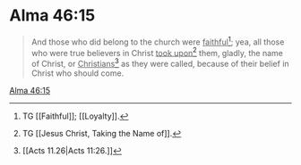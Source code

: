 # Alma 46:15

> And those who did belong to the church were <u>faithful</u>[^a]; yea, all those who were true believers in Christ <u>took upon</u>[^b] them, gladly, the name of Christ, or <u>Christians</u>[^c] as they were called, because of their belief in Christ who should come.

[Alma 46:15](https://www.churchofjesuschrist.org/study/scriptures/bofm/alma/46?lang=eng&id=p15#p15)


[^a]: TG [[Faithful]]; [[Loyalty]].
[^b]: TG [[Jesus Christ, Taking the Name of]].
[^c]: [[Acts 11.26|Acts 11:26.]]
